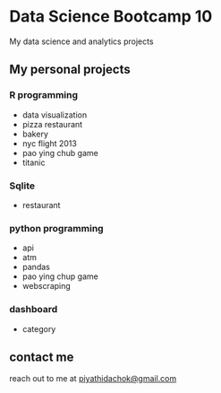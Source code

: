 # Data Science Bootcamp 10
My data science and analytics projects

## My personal projects

### R programming
* data visualization 
* pizza restaurant
* bakery
* nyc flight 2013
* pao ying chub game
* titanic

### Sqlite
* restaurant

### python programming
* api
* atm
* pandas
*  pao ying chup game
* webscraping

### dashboard 
* category

## contact me
reach out to me at piyathidachok@gmail.com
